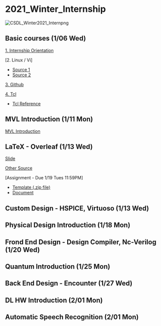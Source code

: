# 2021_Winter_Internship
![CSDL_Winter2021_Internpng](https://user-images.githubusercontent.com/67090206/103681020-4c7a3e80-4fca-11eb-87a4-f956aaf3f993.png)

## Basic courses (1/06 Wed)
[1. Internship Orientation](https://www.dropbox.com/scl/fi/sfk2agx0anhlap9ekoac0/21Winter-Internship-orientation.pptx?dl=0&rlkey=ydlldfclthtawuzpxxbq6odzg)

[2. Linux / Vi]
 * [Source 1](https://postechackr-my.sharepoint.com/:b:/g/personal/mhkwon98_postech_ac_kr/ERRP_3KEB_1BvYWe4YgPK1wBK30gX92F_uN6ot3HGWnv5g?e=X1ofMx)
 * [Source 2](https://www.dropbox.com/s/6j8b7tpyfe9bxjp/Linux%20SSH%20connection.pdf?dl=0)
 
[3. Github](https://postechackr-my.sharepoint.com/:b:/g/personal/mhkwon98_postech_ac_kr/EeoqxL_lo1dGk1fkvi27vzYB3h160UK0xCHn0Egmqq0QjA?e=WBvv6m)

[4. Tcl](https://www.dropbox.com/s/3qviivenjg9l6sk/5_TCL_Tutorial.pdf?dl=0)
* [Tcl Reference](https://postechackr-my.sharepoint.com/:b:/g/personal/mhkwon98_postech_ac_kr/EfPJO3cGUU9DgjtUp-yH2UgBDU44bgLU5PA_ZdCKhGad7w?e=3eaiAc)

## MVL Introduction (1/11 Mon)
[MVL Introduction](https://www.dropbox.com/s/qwvhpwqtk1wilaa/MVL_intro_011121.pdf?dl=0)

## LaTeX - Overleaf (1/13 Wed)
[Slide](https://www.dropbox.com/s/gswbp1al02fp08w/latex%20tutorial%20-%20%EC%9D%B4%EC%B0%AC%ED%9D%AC.pdf?dl=0)

[Other Source](https://postechackr-my.sharepoint.com/:b:/g/personal/mhkwon98_postech_ac_kr/EfJcIkBDmE5Psvp8BAt4s4wBYwY5VBE-ZwdHGZAr8xQPWg?e=HJYPDE)

[Assignment - Due 1/19 Tues 11:59PM]
 * [Template (.zip file)](https://www.dropbox.com/s/d486235ff1883xp/LaTeX_HW_Doc-Outlier_DATE2021.pdf?dl=0)
 * [Document](https://www.dropbox.com/s/d486235ff1883xp/LaTeX_HW_Doc-Outlier_DATE2021.pdf?dl=0)
 
## Custom Design - HSPICE, Virtuoso (1/13 Wed)

## Physical Design Introduction (1/18 Mon)

## Frond End Design - Design Compiler, Nc-Verilog (1/20 Wed)

## Quantum Introduction (1/25 Mon)

## Back End Design - Encounter (1/27 Wed)

## DL HW Introduction (2/01 Mon)

## Automatic Speech Recognition (2/01 Mon)
